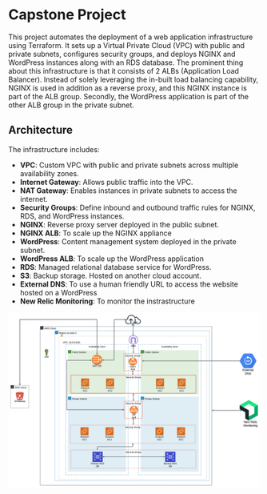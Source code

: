 # Capstone Project

This project automates the deployment of a web application infrastructure using Terraform. It sets up a Virtual Private Cloud (VPC) with public and private subnets, configures security groups, and deploys NGINX and WordPress instances along with an RDS database. The prominent thing about this infrastructure is that it consists of 2 ALBs (Application Load Balancer). Instead of solely leveraging the in-built load balancing capability, NGINX is used in addition as a reverse proxy, and this NGINX instance is part of the ALB group. Secondly, the WordPress application is part of the other ALB group in the private subnet.

## Architecture

The infrastructure includes:

- **VPC**: Custom VPC with public and private subnets across multiple availability zones.
- **Internet Gateway**: Allows public traffic into the VPC.
- **NAT Gateway**: Enables instances in private subnets to access the internet.
- **Security Groups**: Define inbound and outbound traffic rules for NGINX, RDS, and WordPress instances.
- **NGINX**: Reverse proxy server deployed in the public subnet.
- **NGINX ALB**: To scale up the NGINX appliance
- **WordPress**: Content management system deployed in the private subnet.
- **WordPress ALB**: To scale up the WordPress application
- **RDS**: Managed relational database service for WordPress.
- **S3**: Backup storage. Hosted on another cloud account.
- **External DNS**: To use a human friendly URL to access the website hosted on a WordPress
- **New Relic Monitoring**: To monitor the instrastructure

![AWS Architecture](https://github.com/ameya662/capstone_project/blob/main/AWS.png)

